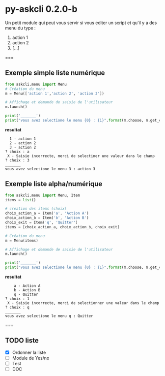 # py-askcli 0.2.0-b

Un petit module qui peut vous servir si vous editer un script et qu'il y a des menu du type : 

 1. action 1
 2. action 2
 3. [...]

===

## Exemple simple liste numérique

```python
from askcli.menu import Menu
# Création du menu
m = Menu(['action 1','action 2', 'action 3'])

# Affichage et demande de saisie de l'utilisateur
m.launch()

print('_______')
print("vous avez selectione le menu {0} : {1}".format(m.choose, m.get_choosen_text()))
```

**resultat**

```
  1 - action 1
  2 - action 2
  3 - action 2
? choix : a
 X - Saisie incorrecte, merci de selectiner une valeur dans le champ
? choix : 3
_______
vous avez selectione le menu 3 : action 3
```

## Exemple liste alpha/numérique

```python
from askcli.menu import Menu, Item
items = list()

# creation des items (choix)
choix_action_a = Item('a', 'Action A')
choix_action_b = Item('b', 'Action B')
choix_exit = Item('q', 'Quitter')
items = [choix_action_a, choix_action_b, choix_exit]

# Création du menu
m = Menu(items)

# Affichage et demande de saisie de l'utilisateur
m.launch()

print('_______')
print("vous avez selectione le menu {0} : {1}".format(m.choose, m.get_choosen_text()))
```

**resultat**

```   
    a - Action A
    b - Action B
    q - Quitter
? choix : 1
 X - Saisie incorrecte, merci de selectionner une valeur dans le champ
? choix : q
_______
vous avez selectione le menu q : Quitter

```

===

## TODO liste
- [X] Ordonner la liste 
- [ ] Module de Yes/no
- [ ] Test
- [ ] DOC